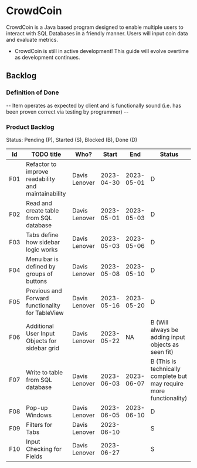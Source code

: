 # CrowdCoin
CrowdCoin is a Java based program designed to enable multiple users to interact with SQL Databases in a friendly manner. Users will input coin data and evaluate metrics.
- CrowdCoin is still in active development! This guide will evolve overtime as development continues.

## Backlog

### Definition of Done

-- Item operates as expected by client and is functionally sound (i.e. has been proven correct via testing by programmer) --

### Product Backlog
Status: Pending (P), Started (S), Blocked (B), Done (D)

| Id  | TODO title                                         | Who?               | Start      | End        | Status                                                              |
|:---:|----------------------------------------------------|--------------------|------------|------------|---------------------------------------------------------------------|
| F01 | Refactor to improve readability and maintainability | Davis Lenover      | 2023-04-30 | 2023-05-01 | D                                                                   |
| F02 | Read and create table from SQL database            | Davis Lenover      | 2023-05-01 | 2023-05-03 | D                                                                   |
| F03 | Tabs define how sidebar logic works                | Davis Lenover      | 2023-05-03 | 2023-05-06 | D                                                                   |
| F04 | Menu bar is defined by groups of buttons           | Davis Lenover      | 2023-05-08 | 2023-05-10 | D                                                                   |
| F05 | Previous and Forward functionality for TableView   | Davis Lenover      | 2023-05-16 | 2023-05-20 | D                                                                   |
| F06 | Additional User Input Objects for sidebar grid     | Davis Lenover      | 2023-05-22 | NA         | B (Will always be adding input objects as seen fit)                 |
| F07 | Write to table from SQL database                   | Davis Lenover      | 2023-06-03 | 2023-06-07 | B (This is technically complete but may require more functionality) |
| F08 | Pop-up Windows                                     | Davis Lenover      | 2023-06-05 | 2023-06-10 | D                                                                   |
| F09 | Filters for Tabs                                   | Davis Lenover      | 2023-06-10 |            | S                                                                   |
| F10 | Input Checking for Fields                          | Davis Lenover      | 2023-06-27 |            | S                                                                   |
